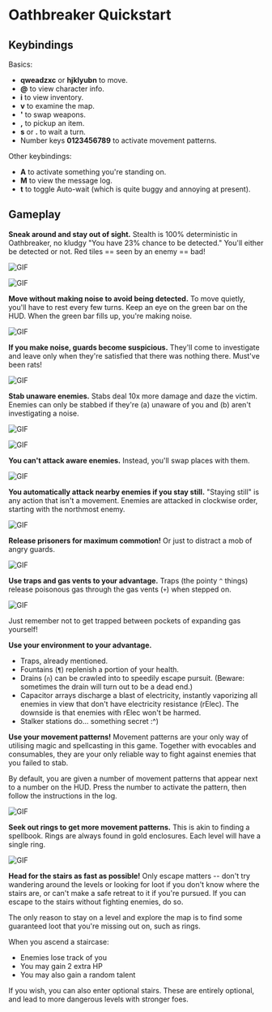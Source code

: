 # Oathbreaker Quickstart

## Keybindings

Basics:
- **qweadzxc** or **hjklyubn** to move.
- **@** to view character info.
- **i** to view inventory.
- **v** to examine the map.
- **'** to swap weapons.
- **,** to pickup an item.
- **s** or **.** to wait a turn.
- Number keys **0123456789** to activate movement patterns.

Other keybindings:
- **A** to activate something you're standing on.
- **M** to view the message log.
- **t** to toggle Auto-wait (which is quite buggy and annoying at present).

## Gameplay

**Sneak around and stay out of sight.** Stealth is 100%
deterministic in Oathbreaker, no kludgy "You have 23% chance to be detected."
You'll either be detected or not. Red tiles == seen by an enemy == bad!

![GIF](https://tilde.team/~kiedtl/images/rl/intro/1.gif)

![GIF](https://tilde.team/~kiedtl/images/rl/intro/2.gif)

**Move without making noise to avoid being detected.** To move quietly, you'll
have to rest every few turns. Keep an eye on the green bar on the HUD. When the
green bar fills up, you're making noise.

![GIF](https://tilde.team/~kiedtl/images/rl/intro/3.gif)

**If you make noise, guards become suspicious.** They'll come to investigate and
leave only when they're satisfied that there was nothing there. Must've been
rats!

![GIF](https://tilde.team/~kiedtl/images/rl/intro/4.gif)

**Stab unaware enemies.** Stabs deal 10x more damage and daze the victim.
Enemies can only be stabbed if they're (a) unaware of you and (b) aren't
investigating a noise.

![GIF](https://tilde.team/~kiedtl/images/rl/intro/5.gif)

![GIF](https://tilde.team/~kiedtl/images/rl/intro/6.gif)

**You can't attack aware enemies.** Instead, you'll swap places with them.

![GIF](https://tilde.team/~kiedtl/images/rl/intro/7.gif)

**You automatically attack nearby enemies if you stay still.** "Staying still"
is any action that isn't a movement. Enemies are attacked in clockwise order,
starting with the northmost enemy.

![GIF](https://tilde.team/~kiedtl/images/rl/intro/8.gif)

**Release prisoners for maximum commotion!** Or just to distract a mob of angry
guards.

![GIF](https://tilde.team/~kiedtl/images/rl/intro/9.gif)

**Use traps and gas vents to your advantage.** Traps (the pointy `^` things)
release poisonous gas through the gas vents (`+`) when stepped on.

![GIF](https://tilde.team/~kiedtl/images/rl/intro/10.gif)

Just remember not to get trapped between pockets of expanding gas yourself!

**Use your environment to your advantage.**

- Traps, already mentioned.
- Fountains (`¶`) replenish a portion of your health.
- Drains (`∩`) can be crawled into to speedily escape pursuit. (Beware:
  sometimes the drain will turn out to be a dead end.)
- Capacitor arrays discharge a blast of electricity, instantly vaporizing all
  enemies in view that don't have electricity resistance (rElec). The downside
  is that enemies with rElec won't be harmed.
- Stalker stations do... something secret :^)

**Use your movement patterns!** Movement patterns are your only way of utilising
magic and spellcasting in this game. Together with evocables and consumables,
they are your only reliable way to fight against enemies that you failed to
stab.

By default, you are given a number of movement patterns that appear next to a
number on the HUD. Press the number to activate the pattern, then follow the
instructions in the log.

![GIF](https://tilde.team/~kiedtl/images/rl/intro/11.gif)

**Seek out rings to get more movement patterns.** This is akin to finding a
spellbook. Rings are always found in gold enclosures. Each level will have a
single ring.

![GIF](https://tilde.team/~kiedtl/images/rl/intro/12.gif)

**Head for the stairs as fast as possible!** Only escape matters -- don't try
wandering around the levels or looking for loot if you don't know where the
stairs are, or can't make a safe retreat to it if you're pursued. If you can
escape to the stairs without fighting enemies, do so.

The only reason to stay on a level and explore the map is to find some
guaranteed loot that you're missing out on, such as rings.

When you ascend a staircase:
- Enemies lose track of you
- You may gain 2 extra HP
- You may also gain a random talent

If you wish, you can also enter optional stairs. These are entirely optional,
and lead to more dangerous levels with stronger foes.
